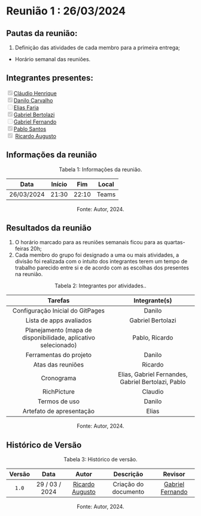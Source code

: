 # Reunião 1 : 26/03/2024

## Pautas da reunião:
1. Definição das atividades de cada membro para a primeira entrega;
- Horário semanal das reuniões.

## Integrantes presentes:
<label><input type="checkbox" checked disabled>[Cláudio Henrique][ClaudioGH]</label><br>
<label><input type="checkbox" checked disabled>[Danilo Carvalho][DaniloGH]</label><br>
<label><input type="checkbox" disabled>[Elias Faria][EliasGH]</label><br>
<label><input type="checkbox" checked disabled>[Gabriel Bertolazi][GabrielBGH]</label><br>
<label><input type="checkbox" disabled>[Gabriel Fernando][GabrielFGH]</label><br>
<label><input type="checkbox" checked disabled>[Pablo Santos][PabloGH]</label><br>
<label><input type="checkbox" checked disabled> [Ricardo Augusto][RicardoGH]</label><br>

## Informações da reunião

<div style="text-align: center">
<p> Tabela 1: Informações da reunião. </p>
</div>

| Data | Início | Fim | Local
|:-:|:-:|:-:|:-:|
| 26/03/2024 | 21:30 | 22:10 | Teams
<div style="text-align: center">
<p> Fonte: Autor, 2024. </p>
</div>

## Resultados da reunião
1. O horário marcado para as reuniões semanais ficou para as quartas-feiras 20h;
2. Cada membro do grupo foi designado a uma ou mais atividades, a divisão foi realizada com o intuito dos integrantes terem um tempo de trabalho parecido entre si e de acordo com as escolhas dos presentes na reunião.

<div style="text-align: center">
<p> Tabela 2: Integrantes por atividades.. </p>
</div>

| Tarefas | Integrante(s) |
|:-:|:-:|
|Configuração Inicial do GitPages | Danilo | 
|Lista de apps avaliados | Gabriel Bertolazi | 
| Planejamento (mapa de disponibilidade, aplicativo selecionado) | Pablo, Ricardo | 
| Ferramentas do projeto | Danilo | 
| Atas das reuniões | Ricardo | 
| Cronograma | Elias, Gabriel Fernandes, Gabriel Bertolazi, Pablo | 
| RichPicture | Claudio | 
| Termos de uso | Danilo | 
|Artefato de apresentação | Elias
<div style="text-align: center">
<p> Fonte: Autor, 2024. </p>
</div>

## Histórico de Versão

<div style="text-align: center">
<p> Tabela 3: Histórico de versão. </p>
</div>

| Versão | Data | Autor | Descrição | Revisor
|:-:|:-:|:-:|:-:|:-:|
|`1.0`| 29 / 03 / 2024 | [Ricardo Augusto][RicardoGH] | Criação do documento | [Gabriel Fernando][GabrielFGH]
<div style="text-align: center">
<p> Fonte: Autor, 2024. </p>
</div>


[ClaudioGH]: https://github.com/claudiohsc
[DaniloGH]: https://github.com/Danilo-Carvalho-Antunes
[EliasGH]: https://github.com/EliasOliver21
[GabrielBGH]: https://github.com/Bertolazi
[GabrielFGH]: https://github.com/MMcLovin
[PabloGH]: https://github.com/pabloheika
[RicardoGH]: https://www.github.com/avmricardo